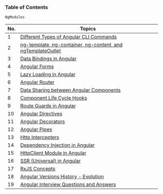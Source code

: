 ### Table of Contents

`NgModules`

| No. | Topics                                                                                                                                                                                  |
| --- | --------------------------------------------------------------------------------------------------------------------------------------------------------------------------------------- |
| 1   | <a href="https://github.com/sanjay9616/Angular/blob/master/Angular-CLI-Commands.md">Different Types of Angular CLI Commands</a>                                                         |
| 2   | <a href="https://github.com/sanjay9616/Angular/blob/master/ng-template-ng-container-ng-content-and-ngTemplateOutlet.md">ng-template, ng-container, ng-content, and ngTemplateOutlet</a> |
| 3   | <a href="https://github.com/sanjay9616/Angular/blob/master/Data-Bindings.md">Data Bindings in Angular</a>                                                                               |
| 4   | <a href="https://github.com/sanjay9616/Angular/blob/master/Forms.md">Angular Forms</a>                                                                                                  |
| 5   | <a href="https://github.com/sanjay9616/Angular/blob/master/Lazy-Loading.md">Lazy Loading in Angular</a>                                                                                 |
| 6   | <a href="https://github.com/sanjay9616/Angular/blob/master/Router.md">Angular Router</a>                                                                                                |
| 7   | <a href="https://github.com/sanjay9616/Angular/blob/master/Data-Sharing-between-Angular-Components.md">Data Sharing between Angular Components</a>                                      |
| 8   | <a href="https://github.com/sanjay9616/Angular/blob/master/Life-Cycle-Hooks.md">Component Life Cycle Hooks</a>                                                                          |
| 9   | <a href="https://github.com/sanjay9616/Angular/blob/master/Route-Guards.md">Route Guards in Angular</a>                                                                                 |
| 10  | <a href="https://github.com/sanjay9616/Angular/blob/master/Directives.md">Angular Directives</a>                                                                                        |
| 11  | <a href="https://github.com/sanjay9616/Angular/blob/master/Decorators.md">Angular Decorators</a>                                                                                        |
| 12  | <a href="https://github.com/sanjay9616/Angular/blob/master/Pipes.md">Angular Pipes</a>                                                                                                  |
| 13  | <a href="https://github.com/sanjay9616/Angular/blob/master/Http-Intercepters.md">Http Intercepters</a>                                                                                  |
| 14  | <a href="https://github.com/sanjay9616/Angular/blob/master/Dependency-Injection.md">Dependency Injection in Angular</a>                                                                 |
| 15  | <a href="https://github.com/sanjay9616/Angular/blob/master/HttpClient-Module.md">HttpClient Module in Angular</a>                                                                       |
| 16  | <a href="">SSR (Universal) in Angular</a>                                                                                                                                               |
| 17  | <a href="https://github.com/sanjay9616/JavaScript/blob/master/JavaScript-Technologies/RxJS/README.md">RxJS Concepts</a>                                                                 |
| 18  | <a href="https://github.com/sanjay9616/Angular/blob/master/Angular-Versions-History.md">Angular Versions History - Evolution</a>                                                        |
| 19  | <a href="https://github.com/sanjay9616/Angular/blob/master/Interview.md">Angular Interview Questions and Answers</a>                                                                    |